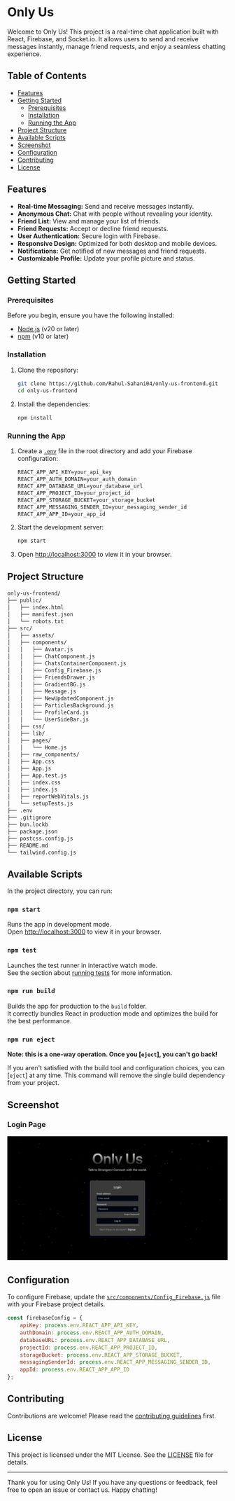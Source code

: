# Only Us

Welcome to Only Us! This project is a real-time chat application built with React, Firebase, and Socket.io. It allows users to send and receive messages instantly, manage friend requests, and enjoy a seamless chatting experience.

## Table of Contents

- [Features](#features)
- [Getting Started](#getting-started)
    - [Prerequisites](#prerequisites)
    - [Installation](#installation)
    - [Running the App](#running-the-app)
- [Project Structure](#project-structure)
- [Available Scripts](#available-scripts)
- [Screenshot](#screenshot)
- [Configuration](#configuration)
- [Contributing](#contributing)
- [License](#license)

## Features

- **Real-time Messaging:** Send and receive messages instantly.
- **Anonymous Chat:** Chat with people without revealing your identity.
- **Friend List:** View and manage your list of friends.
- **Friend Requests:** Accept or decline friend requests.
- **User Authentication:** Secure login with Firebase.
- **Responsive Design:** Optimized for both desktop and mobile devices.
- **Notifications:** Get notified of new messages and friend requests.
- **Customizable Profile:** Update your profile picture and status.

## Getting Started

### Prerequisites

Before you begin, ensure you have the following installed:

- [Node.js](https://nodejs.org/) (v20 or later)
- [npm](https://www.npmjs.com/) (v10 or later)

### Installation

1. Clone the repository:

    ```sh
    git clone https://github.com/Rahul-Sahani04/only-us-frontend.git
    cd only-us-frontend
    ```

2. Install the dependencies:

    ```sh
    npm install
    ```

### Running the App

1. Create a [`.env`]("https://github.com/Rahul-Sahani04/only-us-frontend/.env") file in the root directory and add your Firebase configuration:

    ```env
    REACT_APP_API_KEY=your_api_key
    REACT_APP_AUTH_DOMAIN=your_auth_domain
    REACT_APP_DATABASE_URL=your_database_url
    REACT_APP_PROJECT_ID=your_project_id
    REACT_APP_STORAGE_BUCKET=your_storage_bucket
    REACT_APP_MESSAGING_SENDER_ID=your_messaging_sender_id
    REACT_APP_APP_ID=your_app_id
    ```

2. Start the development server:

    ```sh
    npm start
    ```

3. Open [http://localhost:3000](http://localhost:3000) to view it in your browser.

## Project Structure

```
only-us-frontend/
├── public/
│   ├── index.html
│   ├── manifest.json
│   └── robots.txt
├── src/
│   ├── assets/
│   ├── components/
│   │   ├── Avatar.js
│   │   ├── ChatComponent.js
│   │   ├── ChatsContainerComponent.js
│   │   ├── Config_Firebase.js
│   │   ├── FriendsDrawer.js
│   │   ├── GradientBG.js
│   │   ├── Message.js
│   │   ├── NewUpdatedComponent.js
│   │   ├── ParticlesBackground.js
│   │   ├── ProfileCard.js
│   │   └── UserSideBar.js
│   ├── css/
│   ├── lib/
│   ├── pages/
│   │   └── Home.js
│   ├── raw_components/
│   ├── App.css
│   ├── App.js
│   ├── App.test.js
│   ├── index.css
│   ├── index.js
│   ├── reportWebVitals.js
│   └── setupTests.js
├── .env
├── .gitignore
├── bun.lockb
├── package.json
├── postcss.config.js
├── README.md
└── tailwind.config.js
```

## Available Scripts

In the project directory, you can run:

### `npm start`

Runs the app in development mode.\
Open [http://localhost:3000](http://localhost:3000) to view it in your browser.

### `npm test`

Launches the test runner in interactive watch mode.\
See the section about [running tests](https://facebook.github.io/create-react-app/docs/running-tests) for more information.

### `npm run build`

Builds the app for production to the `build` folder.\
It correctly bundles React in production mode and optimizes the build for the best performance.

### `npm run eject`

**Note: this is a one-way operation. Once you [`eject`], you can't go back!**

If you aren't satisfied with the build tool and configuration choices, you can [`eject`] at any time. This command will remove the single build dependency from your project.

## Screenshot

### Login Page

![Login Page](src/assets/LogIn.gif)

## Configuration

To configure Firebase, update the [`src/components/Config_Firebase.js`](/src/components/Config_Firebase.js) file with your Firebase project details.

```js
const firebaseConfig = {
    apiKey: process.env.REACT_APP_API_KEY,
    authDomain: process.env.REACT_APP_AUTH_DOMAIN,
    databaseURL: process.env.REACT_APP_DATABASE_URL,
    projectId: process.env.REACT_APP_PROJECT_ID,
    storageBucket: process.env.REACT_APP_STORAGE_BUCKET,
    messagingSenderId: process.env.REACT_APP_MESSAGING_SENDER_ID,
    appId: process.env.REACT_APP_APP_ID
};
```

## Contributing

Contributions are welcome! Please read the [contributing guidelines](CONTRIBUTING.md) first.

## License

This project is licensed under the MIT License. See the [LICENSE](LICENSE) file for details.

---

Thank you for using Only Us! If you have any questions or feedback, feel free to open an issue or contact us. Happy chatting!